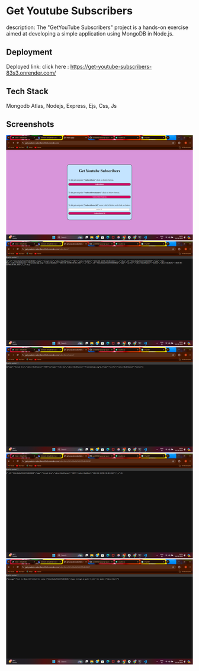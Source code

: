 # Get Youtube Subscribers

description: The "GetYouTube Subscribers" project is a hands-on exercise aimed at developing a simple application using MongoDB in Node.js.

## Deployment

Deployed link:
click here : https://get-youtube-subscribers-83s3.onrender.com/

## Tech Stack

Mongodb Atlas, Nodejs, Express, Ejs, Css, Js

## Screenshots

![Home](./ImageForReadme/Home.png)
![Scribers](./ImageForReadme/Subscribers.png)
![ScribersNames](./ImageForReadme/SubscribersNames.png)
![ScribersId](./ImageForReadme/SubscribersId.png)
![ScribersInvalid](./ImageForReadme/SubscribersInvalid.png)
